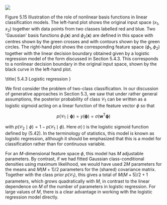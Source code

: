 
![](https://cdn.mathpix.com/cropped/2024_05_26_f271bce35f2c91024ce0g-1.jpg?height=740&width=1514&top_left_y=221&top_left_x=110)

Figure 5.15 Illustration of the role of nonlinear basis functions in linear classification models. The left-hand plot shows the original input space $\left(x_{1}, x_{2}\right)$ together with data points from two classes labelled red and blue. Two 'Gaussian' basis functions $\phi_{1}(\mathbf{x})$ and $\phi_{2}(\mathbf{x})$ are defined in this space with centres shown by the green crosses and with contours shown by the green circles. The right-hand plot shows the corresponding feature space $\left(\phi_{1}, \phi_{2}\right)$ together with the linear decision boundary obtained given by a logistic regression model of the form discussed in Section 5.4.3. This corresponds to a nonlinear decision boundary in the original input space, shown by the black curve in the left-hand plot.

\title{
5.4.3 Logistic regression
}

We first consider the problem of two-class classification. In our discussion of generative approaches in Section 5.3, we saw that under rather general assumptions, the posterior probability of class $\mathcal{C}_{1}$ can be written as a logistic sigmoid acting on a linear function of the feature vector $\phi$ so that

$$
p\left(\mathcal{C}_{1} \mid \boldsymbol{\phi}\right)=y(\boldsymbol{\phi})=\sigma\left(\mathbf{w}^{\mathrm{T}} \boldsymbol{\phi}\right)
$$

with $p\left(\mathcal{C}_{2} \mid \phi\right)=1-p\left(\mathcal{C}_{1} \mid \phi\right)$. Here $\sigma(\cdot)$ is the logistic sigmoid function defined by (5.42). In the terminology of statistics, this model is known as logistic regression, although it should be emphasized that this is a model for classification rather than for continuous variable.

For an $M$-dimensional feature space $\phi$, this model has $M$ adjustable parameters. By contrast, if we had fitted Gaussian class-conditional densities using maximum likelihood, we would have used $2 M$ parameters for the means and $M(M+1) / 2$ parameters for the (shared) covariance matrix. Together with the class prior $p\left(\mathcal{C}_{1}\right)$, this gives a total of $M(M+5) / 2+1$ parameters, which grows quadratically with $M$, in contrast to the linear dependence on $M$ of the number of parameters in logistic regression. For large values of $M$, there is a clear advantage in working with the logistic regression model directly.